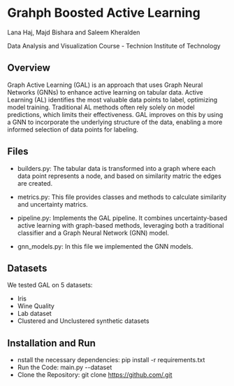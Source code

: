 
# Grahph Boosted Active Learning
Lana Haj, Majd Bishara and Saleem Kheralden

Data Analysis and Visualization Course - Technion Institute of Technology


## Overview

Graph Active Learning (GAL) is an approach that uses Graph Neural Networks (GNNs) to enhance active learning on tabular data. Active Learning (AL) identifies the most valuable data points to label, optimizing model training. Traditional AL methods often rely solely on model predictions, which limits their effectiveness. GAL improves on this by using a GNN to incorporate the underlying structure of the data, enabling a more informed selection of data points for labeling.

## Files
- builders.py: The tabular data is transformed into a graph where each data point represents a node, and based on similarity matric the edges are created.
- metrics.py: This file provides classes and methods to calculate similarity and uncertainty matrics.

- pipeline.py: Implements the GAL pipeline. It combines uncertainty-based active learning with graph-based methods, leveraging both a traditional classifier and a Graph Neural Network (GNN) model.
- gnn_models.py: In this file we implemented the GNN models.

## Datasets
We tested GAL on 5 datasets: 
- Iris
- Wine Quality
- Lab dataset
- Clustered and Unclustered synthetic datasets

## Installation and Run 
- nstall the necessary dependencies: pip install -r requirements.txt
- Run the Code: main.py --dataset
- Clone the Repository: git clone https://github.com/.git

